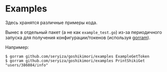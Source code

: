 # Examples
Здесь хранятся различные примеры кода.

Вынес в отдельный пакет (а не как `example_test.go`) из-за периодичного запуска для получения конфигурации/токенов (используя [gorram](https://github.com/natefinch/gorram)).

Например:
```
$ gorram github.com/seryiza/goshikimori/examples ExampleGetToken
$ gorram github.com/seryiza/goshikimori/examples PrintShikiGet "users/386084/info"
```